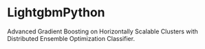 # LightgbmPython
Advanced Gradient Boosting on Horizontally Scalable Clusters with Distributed Ensemble Optimization Classifier.
